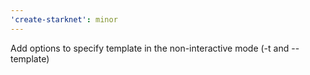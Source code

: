 ```yaml
---
'create-starknet': minor
---
```


Add options to specify template in the non-interactive mode (-t and --template)
